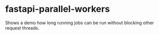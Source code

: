 # fastapi-parallel-workers
Shows a demo how long running jobs can be run without blocking other request threads.
